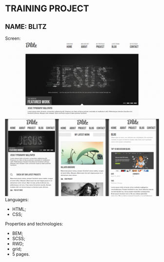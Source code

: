 # TRAINING PROJECT
## NAME: BLITZ
Screen:
![Альтернативный текст](/img1.jpg)
![Альтернативный текст](/img3.jpg)
Languages: 
* HTML;
* CSS;

Properties and technologies: 
* BEM;
* SCSS;
* RWD;
* grid;
* 5 pages.
